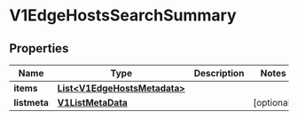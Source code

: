 # V1EdgeHostsSearchSummary

## Properties
Name | Type | Description | Notes
------------ | ------------- | ------------- | -------------
**items** | [**List&lt;V1EdgeHostsMetadata&gt;**](V1EdgeHostsMetadata.md) |  | 
**listmeta** | [**V1ListMetaData**](V1ListMetaData.md) |  |  [optional]
